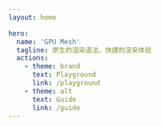 ```yaml
---
layout: home

hero:
  name: 'GPU Mesh'
  tagline: 原生的渲染语法，快捷的渲染体验
  actions:
    - theme: brand
      text: Playground
      link: /playground
    - theme: alt
      text: Guide
      link: /guide
---
```


<script setup>
import ExampleBanner from './examples/components/banner.vue'
</script>
<ExampleBanner />
